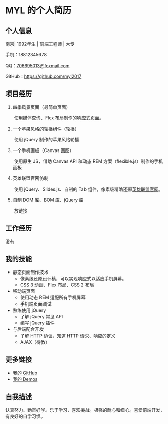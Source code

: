 # MYL 的个人简历



## 个人信息

南京| 1992年生 | 前端工程师 | 大专

手机：18812345678

QQ：706695013@foxmail.com

GitHub：https://github.com/myl2017



## 项目经历

1. 四季风景页面（最简单页面）

   ​	使用媒体查询、Flex 布局制作的响应式页面。

2. 一个苹果风格的轮播组件（轮播）

   ​	使用 jQuery 制作的苹果风格轮播

3. 一个手机画板（Canvas 画图）

   ​	使用原生 JS，借助 Canvas API 和动态 REM 方案（flexible.js）制作的手机画板

4. 英雄联盟官网仿制

   ​	使用 jQuery、Slides.js、自制的 Tab 组件，像素级精确还原[英雄联盟官网](https://github.com/frankfang)。

5. 自制 DOM 库、BOM 库、jQuery 库

   ​	放链接

## 工作经历

没有



## 我的技能

- 静态页面制作技术
  - 像素级还原设计稿，可以实现响应式以适应手机屏幕。
  - CSS 3 动画、Flex 布局、CSS 2 布局
- 移动端页面
  - 使用动态 REM 适配所有手机屏幕
  - 手机端页面调试
- 熟练使用 jQuery
  - 了解 jQuery 常见 API 
  - 编写 jQuery 插件
- 与后端配合开发
  - 了解 HTTP 协议，知道 HTTP 请求、响应的定义
  - AJAX（待教）



## 更多链接

- [我的 GitHub](https://github.com/myl2017)
- [我的 Demos](https://myl2017.github.io/git-demo/)



## 自我描述

认真努力、勤奋好学。乐于学习，喜欢挑战。极强的耐心和细心。喜爱前端开发，有良好的自学习惯。

